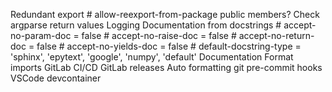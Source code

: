 Redundant export # allow-reexport-from-package public members?
Check argparse return values
Logging
Documentation from docstrings
	# accept-no-param-doc = false
	# accept-no-raise-doc = false
	# accept-no-return-doc = false
	# accept-no-yields-doc = false
	# default-docstring-type = 'sphinx', 'epytext', 'google', 'numpy', 'default'
Documentation
Format imports
GitLab CI/CD
GitLab releases
Auto formatting
git pre-commit hooks
VSCode devcontainer